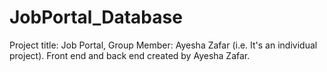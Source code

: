 # JobPortal_Database
Project title: Job Portal, Group Member: Ayesha Zafar (i.e. It's  an individual project). Front end and back end created by Ayesha Zafar.
